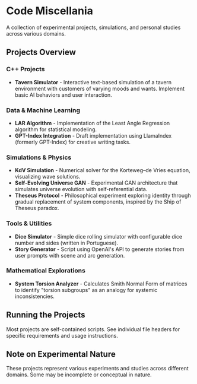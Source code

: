 # Code Miscellania

A collection of experimental projects, simulations, and personal studies across various domains.

## Projects Overview

### C++ Projects
- **Tavern Simulator** - Interactive text-based simulation of a tavern environment with customers of varying moods and wants. Implement basic AI behaviors and user interaction.

### Data & Machine Learning
- **LAR Algorithm** - Implementation of the Least Angle Regression algorithm for statistical modeling.
- **GPT-Index Integration** - Draft implementation using LlamaIndex (formerly GPT-Index) for creative writing tasks.

### Simulations & Physics
- **KdV Simulation** - Numerical solver for the Korteweg–de Vries equation, visualizing wave solutions.
- **Self-Evolving Universe GAN** - Experimental GAN architecture that simulates universe evolution with self-referential data.
- **Theseus Protocol** - Philosophical experiment exploring identity through gradual replacement of system components, inspired by the Ship of Theseus paradox.

### Tools & Utilities
- **Dice Simulator** - Simple dice rolling simulator with configurable dice number and sides (written in Portuguese).
- **Story Generator** - Script using OpenAI's API to generate stories from user prompts with scene and arc generation.

### Mathematical Explorations
- **System Torsion Analyzer** - Calculates Smith Normal Form of matrices to identify "torsion subgroups" as an analogy for systemic inconsistencies.

## Running the Projects

Most projects are self-contained scripts. See individual file headers for specific requirements and usage instructions.

## Note on Experimental Nature

These projects represent various experiments and studies across different domains. Some may be incomplete or conceptual in nature.
